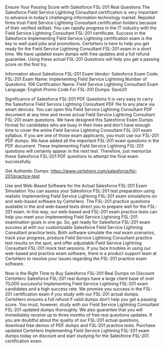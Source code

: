 Ensure Your Passing Score with Salesforce FSL-201 Real Questions
The Salesforce Field Service Lightning Consultant certification is very important to advance in today’s challenging information technology market. Reputed firms trust Field Service Lightning Consultant certification holders because of their verified skillset. You can rapidly progress in the IT industry with the Field Service Lightning Consultant FSL-201 certificate. Success in the Salesforce Implementing Field Service Lightning certification exam is the key to well-paid jobs and promotions. CertsHero is here to help you get ready for the Field Service Lightning Consultant FSL-201 exam in a short time. We have updated exam dumps with free updates and a full refund guarantee. Using these actual FSL-201 Questions will help you get a passing score on the first try.

Information about Salesforce FSL-201 Exam
Vendor: Salesforce
Exam Code: FSL-201
Exam Name: Implementing Field Service Lightning
Number of Questions: 106
Certification Name: Field Service Lightning Consultant
Exam Language: English
Promo Code For FSL-201 Dumps: Save20


Significance of Salesforce FSL-201 PDF Questions
It is very easy to carry the Salesforce Field Service Lightning Consultant PDF file to any place via smart devices. You can open this Field Service Lightning Consultant PDF document at any time and revise actual Field Service Lightning Consultant FSL-201 exam questions. We have designed this Salesforce Exam Dumps format for candidates who are busy in their lives and don’t have enough time to cover the entire Field Service Lightning Consultant FSL-201 exam syllabus. If you are one of those exam applicants, you must use our FSL-201 PDF dumps. We have added all the important FSL-201 exam questions in the PDF document. These Implementing Field Service Lightning FSL-201 questions will certainly appear in the next test. Therefore, just memorize these Salesforce FSL-201 PDF questions to attempt the final exam successfully.

Get Authentic Dumps: https://www.certshero.com/salesforce/fsl-201/practice-test

Use and Web-Based Software for the Actual Salesforce FSL-201 Exam Simulation
You can assess your Salesforce FSL-201 test preparation using realistic Implementing Field Service Lightning FSL-201 exam simulations on and web-based software by CertsHero. The FSL-201 practice questions available in the and web-based tests direct you to prepare well for the FSL-201 exam. In this way, our web-based and FSL-201 exam practice tests can help you meet your Implementing Field Service Lightning FSL-201 examination goals in one go. So, get ready for Salesforce FSL-201 exam success at with our customizable Salesforce Field Service Lightning Consultant practice tests. Both software simulate the real exam scenarios, track your progress, produce Field Service Lightning Consultant practice test results on the spot, and offer adjustable Field Service Lightning Consultant FSL-201 mock test sessions. If you face troubles in using our web-based and practice exam software, there is a product support team at CertsHero to resolve your issues regarding the FSL-201 practice exam software.



Now is the Right Time to Buy Salesforce FSL-201 Real Dumps on Discount
CertsHero Salesforce FSL-201 real dumps have a large client base of over 70,000 successful Implementing Field Service Lightning FSL-201 exam candidates and a high success rate. We promise you success in the FSL-201 certification exam if you study with our FSL-201 actual dumps. CertsHero ensures a full refund if valid dumps don’t help you get a passing score. You must, however, study with our Field Service Lightning Consultant FSL-201 updated dumps thoroughly. We also guarantee that you will immediately receive up to three months of free real questions updates. If you are doubtful about the quality of our FSL-201 actual questions, download free demos of PDF dumps and FSL-201 practice tests. Purchase updated CertsHero Implementing Field Service Lightning FSL-201 exam dumps today on discount and start studying for the Salesforce FSL-201 certification exam.
